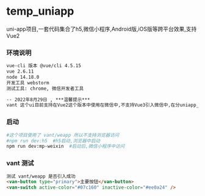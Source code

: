 # temp_uniapp
uni-app项目,一套代码集合了h5,微信小程序,Android版,iOS版等跨平台效果,支持Vue2

### 环境说明

```html
vue-cli 版本 @vue/cli 4.5.15
vue 2.6.11
node 14.18.0
开发工具 webstorm
测试工具: chrome, 微信开发者工具

-- 2022年8月29日 , ***温馨提示***
vant 这个ui目前支持在Vue2这个版本中使用在微信中,不支持Vue3引入微信中,在分uniapp_vue3中各种奇怪的问题
```



### 启动

```bash
#这个项目使用了 vant/weapp 所以不支持浏览器访问 
#npm run dev:h5  #h5启动,浏览器中启动
npm run dev:mp-weixin  #启动后,微信小程序中访问
```

### vant 测试

```html
测试 vant/weapp 是否引入成功
<van-button type="primary">主要按钮</van-button>
<van-switch active-color="#07c160" inactive-color="#ee0a24" />
```



